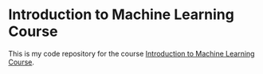# Introduction to Machine Learning Course

This is my code repository for the course [Introduction to Machine Learning Course](https://www.coursera.org/learn/machine-learning-duke/).
